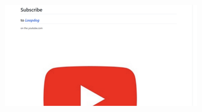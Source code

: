 ![Image](https://github.com/aHewig/cse15l-lab-reports/blob/main/Screenshot%202022-04-07%20111048.png)
